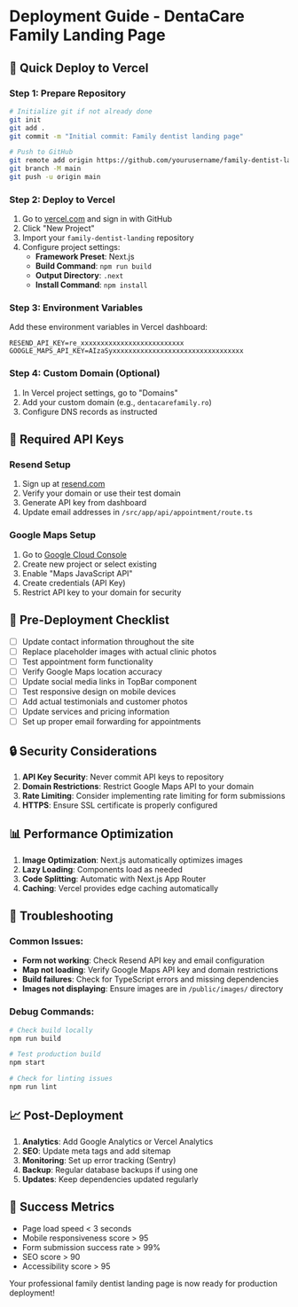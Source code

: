 # Deployment Guide - DentaCare Family Landing Page

## 🚀 Quick Deploy to Vercel

### Step 1: Prepare Repository
```bash
# Initialize git if not already done
git init
git add .
git commit -m "Initial commit: Family dentist landing page"

# Push to GitHub
git remote add origin https://github.com/yourusername/family-dentist-landing.git
git branch -M main
git push -u origin main
```

### Step 2: Deploy to Vercel
1. Go to [vercel.com](https://vercel.com) and sign in with GitHub
2. Click "New Project"
3. Import your `family-dentist-landing` repository
4. Configure project settings:
   - **Framework Preset**: Next.js
   - **Build Command**: `npm run build`
   - **Output Directory**: `.next`
   - **Install Command**: `npm install`

### Step 3: Environment Variables
Add these environment variables in Vercel dashboard:

```env
RESEND_API_KEY=re_xxxxxxxxxxxxxxxxxxxxxxxxxx
GOOGLE_MAPS_API_KEY=AIzaSyxxxxxxxxxxxxxxxxxxxxxxxxxxxxxxxxx
```

### Step 4: Custom Domain (Optional)
1. In Vercel project settings, go to "Domains"
2. Add your custom domain (e.g., `dentacarefamily.ro`)
3. Configure DNS records as instructed

## 🔧 Required API Keys

### Resend Setup
1. Sign up at [resend.com](https://resend.com)
2. Verify your domain or use their test domain
3. Generate API key from dashboard
4. Update email addresses in `/src/app/api/appointment/route.ts`

### Google Maps Setup
1. Go to [Google Cloud Console](https://console.cloud.google.com)
2. Create new project or select existing
3. Enable "Maps JavaScript API"
4. Create credentials (API Key)
5. Restrict API key to your domain for security

## 📝 Pre-Deployment Checklist

- [ ] Update contact information throughout the site
- [ ] Replace placeholder images with actual clinic photos
- [ ] Test appointment form functionality
- [ ] Verify Google Maps location accuracy
- [ ] Update social media links in TopBar component
- [ ] Test responsive design on mobile devices
- [ ] Add actual testimonials and customer photos
- [ ] Update services and pricing information
- [ ] Set up proper email forwarding for appointments

## 🔒 Security Considerations

1. **API Key Security**: Never commit API keys to repository
2. **Domain Restrictions**: Restrict Google Maps API to your domain
3. **Rate Limiting**: Consider implementing rate limiting for form submissions
4. **HTTPS**: Ensure SSL certificate is properly configured

## 📊 Performance Optimization

1. **Image Optimization**: Next.js automatically optimizes images
2. **Lazy Loading**: Components load as needed
3. **Code Splitting**: Automatic with Next.js App Router
4. **Caching**: Vercel provides edge caching automatically

## 🐛 Troubleshooting

### Common Issues:
- **Form not working**: Check Resend API key and email configuration
- **Map not loading**: Verify Google Maps API key and domain restrictions
- **Build failures**: Check for TypeScript errors and missing dependencies
- **Images not displaying**: Ensure images are in `/public/images/` directory

### Debug Commands:
```bash
# Check build locally
npm run build

# Test production build
npm start

# Check for linting issues
npm run lint
```

## 📈 Post-Deployment

1. **Analytics**: Add Google Analytics or Vercel Analytics
2. **SEO**: Update meta tags and add sitemap
3. **Monitoring**: Set up error tracking (Sentry)
4. **Backup**: Regular database backups if using one
5. **Updates**: Keep dependencies updated regularly

## 🎯 Success Metrics

- Page load speed < 3 seconds
- Mobile responsiveness score > 95
- Form submission success rate > 99%
- SEO score > 90
- Accessibility score > 95

Your professional family dentist landing page is now ready for production deployment!
